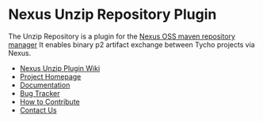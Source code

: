 Nexus Unzip Repository Plugin
=============================

The Unzip Repository is a plugin for the [Nexus OSS maven repository manager](http://www.sonatype.org/nexus/)
It enables binary p2 artifact exchange between Tycho projects via Nexus.

  * [Nexus Unzip Plugin Wiki](https://wiki.eclipse.org/Tycho/Nexus_Unzip_Plugin)
  * [Project Homepage](http://www.eclipse.org/tycho/)
  * [Documentation](http://eclipse.org/tycho/documentation.php)
  * [Bug Tracker](https://bugs.eclipse.org/bugs/buglist.cgi?product=Tycho)
  * [How to Contribute](http://wiki.eclipse.org/Tycho/Contributor_Guide)
  * [Contact Us](https://dev.eclipse.org/mailman/listinfo/tycho-user)

